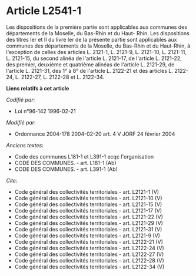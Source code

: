 # Article L2541-1

Les dispositions de la première partie sont applicables aux communes des départements de la Moselle, du Bas-Rhin et du Haut-
Rhin. Les dispositions des titres Ier et II du livre Ier de la présente partie sont applicables aux communes des départements
de la Moselle, du Bas-Rhin et du Haut-Rhin, à l'exception de celles des articles L. 2121-1, L. 2121-9, L. 2121-10, L.
2121-11, L. 2121-15, du second alinéa de l'article L. 2121-17, de l'article L. 2121-22, des premier, deuxième et quatrième
alinéas de l'article L. 2121-29, de l'article L. 2121-31, des 1° à 8° de l'article L. 2122-21 et des articles L. 2122-24, L.
2122-27, L. 2122-28 et L. 2122-34.

**Liens relatifs à cet article**

_Codifié par_:

  - Loi n°96-142 1996-02-21

_Modifié par_:

  - Ordonnance 2004-178 2004-02-20 art. 4 V JORF 24 février 2004

_Anciens textes_:

  - Code des communes L181-1 et L391-1 ecqc l'organisation
  - CODE DES COMMUNES. - art. L181-1 (Ab)
  - CODE DES COMMUNES. - art. L391-1 (Ab)

_Cite_:

  - Code général des collectivités territoriales - art. L2121-1 (V)
  - Code général des collectivités territoriales - art. L2121-10 (V)
  - Code général des collectivités territoriales - art. L2121-15 (V)
  - Code général des collectivités territoriales - art. L2121-17 (V)
  - Code général des collectivités territoriales - art. L2121-22 (V)
  - Code général des collectivités territoriales - art. L2121-29 (V)
  - Code général des collectivités territoriales - art. L2121-31 (V)
  - Code général des collectivités territoriales - art. L2121-9 (V)
  - Code général des collectivités territoriales - art. L2122-21 (V)
  - Code général des collectivités territoriales - art. L2122-24 (V)
  - Code général des collectivités territoriales - art. L2122-27 (V)
  - Code général des collectivités territoriales - art. L2122-28 (V)
  - Code général des collectivités territoriales - art. L2122-34 (V)
